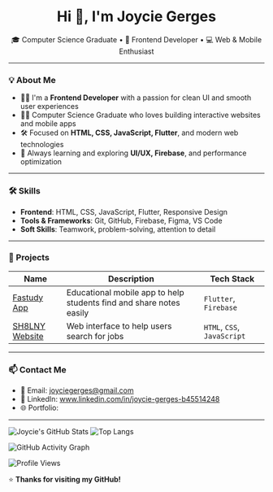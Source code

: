 <h1 align="center">Hi 👋, I'm Joycie Gerges</h1>

<p align="center">
  🎓 Computer Science Graduate • 🎨 Frontend Developer • 💻 Web & Mobile Enthusiast
</p>

---

### 💡 About Me

- 👩‍💻 I'm a **Frontend Developer** with a passion for clean UI and smooth user experiences  
- 👩‍🎓 Computer Science Graduate who loves building interactive websites and mobile apps  
- 🛠️ Focused on **HTML, CSS, JavaScript, Flutter**, and modern web technologies  
- 🌱 Always learning and exploring **UI/UX, Firebase**, and performance optimization

---

### 🛠️ Skills

- **Frontend**: HTML, CSS, JavaScript, Flutter, Responsive Design  
- **Tools & Frameworks**: Git, GitHub, Firebase, Figma, VS Code  
- **Soft Skills**: Teamwork, problem-solving, attention to detail

---

### 💼 Projects

| Name | Description | Tech Stack |
|------|-------------|------------|
| [Fastudy App](https://github.com/JoycieGerges/Fastudy-app) | Educational mobile app to help students find and share notes easily | `Flutter`, `Firebase` |
| [SH8LNY Website](https://github.com/JoycieGerges/SH8LNY-Website) | Web interface to help users search for jobs | `HTML`, `CSS`, `JavaScript` |


---

### 📫 Contact Me

- 📧 Email: joyciegerges@gmail.com
- 💼 LinkedIn: www.linkedin.com/in/joycie-gerges-b45514248
- 🌐 Portfolio: 

---
![Joycie's GitHub Stats](https://github-readme-stats.vercel.app/api?username=JoycieGerges&show_icons=true&theme=radical)
![Top Langs](https://github-readme-stats.vercel.app/api/top-langs/?username=JoycieGerges&layout=compact&theme=radical)

![GitHub Activity Graph](https://github-readme-activity-graph.vercel.app/graph?username=JoycieGerges&theme=dracula)


![Profile Views](https://komarev.com/ghpvc/?username=JoycieGerges&color=blue)



⭐ **Thanks for visiting my GitHub!**
